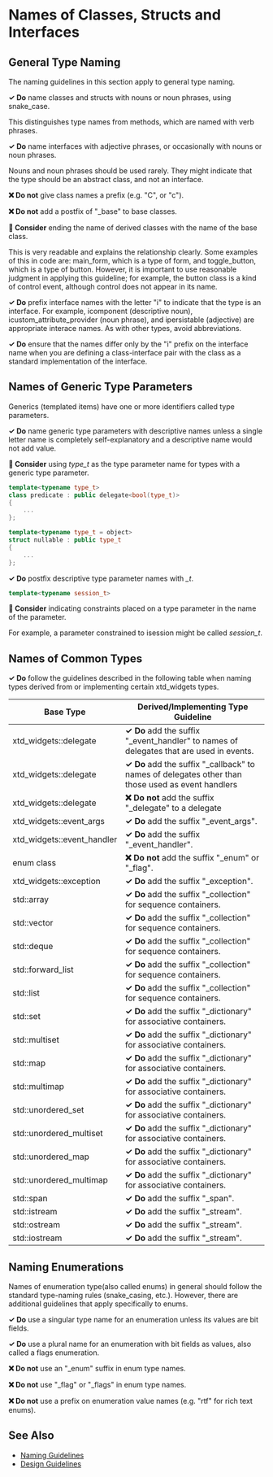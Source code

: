 # Names of Classes, Structs and Interfaces

## General Type Naming
The naming guidelines in this section apply to general type naming.

**✓ Do** name classes and structs with nouns or noun phrases, using snake_case.

This distinguishes type names from methods, which are named with verb phrases.

**✓ Do** name interfaces with adjective phrases, or occasionally with nouns or noun phrases.

Nouns and noun phrases should be used rarely. They might indicate that the type should be an abstract class,
and not an interface.

**❌ Do not** give class names a prefix (e.g. "C", or "c").

**❌ Do not** add a postfix of "_base" to base classes.

**🤔 Consider** ending the name of derived classes with the name of the base class.

This is very readable and explains the relationship clearly. Some examples of this in code are: main_form, which is a
type of form, and toggle_button, which is a type of button. However, it is important to use reasonable judgment in
applying this guideline; for example, the button class is a kind of control event, although control does not appear 
in its name.

**✓ Do** prefix interface names with the letter "i" to indicate that the type is an interface.
For example, icomponent (descriptive noun), icustom_attribute_provider (noun phrase), and ipersistable
(adjective) are appropriate interace names. As with other types, avoid abbreviations.

**✓ Do** ensure that the names differ only by the "i" prefix on the interface name when you are defining
a class-interface pair with the class as a standard implementation of the interface.

## Names of Generic Type Parameters

Generics (templated items) have one or more identifiers called type parameters.

**✓ Do** name generic type parameters with descriptive names unless a single letter name is completely
self-explanatory and a descriptive name would not add value.

**🤔 Consider** using *type_t* as the type parameter name for types with a generic type parameter.

```C++
template<typename type_t>
class predicate : public delegate<bool(type_t)>
{
    ...
};
```

```C++
template<typename type_t = object>
struct nullable : public type_t
{
    ...
};
```

**✓ Do** postfix descriptive type parameter names with *_t*.

```C++
template<typename session_t>
```

**🤔 Consider** indicating constraints placed on a type parameter in the name of the parameter.

For example, a parameter constrained to isession might be called *session_t*.

## Names of Common Types

**✓ Do** follow the guidelines described in the following table when naming types derived from or implementing
certain xtd_widgets types.

| Base Type | Derived/Implementing Type Guideline |
| --- | --- |
| xtd_widgets::delegate | **✓ Do** add the suffix "_event_handler" to names of delegates that are used in events. |
| xtd_widgets::delegate | **✓ Do** add the suffix "_callback" to names of delegates other than those used as event handlers |
| xtd_widgets::delegate | **❌ Do not** add the suffix "_delegate" to a delegate |
| xtd_widgets::event_args | **✓ Do** add the suffix "_event_args". |
| xtd_widgets::event_handler | **✓ Do** add the suffix "_event_handler". |
| enum class | **❌ Do not** add the suffix "_enum" or "_flag". |
| xtd_widgets::exception | **✓ Do** add the suffix "_exception". |
| std::array | **✓ Do** add the suffix "_collection" for sequence containers. |
| std::vector | **✓ Do** add the suffix "_collection" for sequence containers. |
| std::deque | **✓ Do** add the suffix "_collection" for sequence containers. |
| std::forward_list | **✓ Do** add the suffix "_collection" for sequence containers. |
| std::list | **✓ Do** add the suffix "_collection" for sequence containers. |
| std::set | **✓ Do** add the suffix "_dictionary" for associative containers. |
| std::multiset | **✓ Do** add the suffix "_dictionary" for associative containers. |
| std::map | **✓ Do** add the suffix "_dictionary" for associative containers. |
| std::multimap | **✓ Do** add the suffix "_dictionary" for associative containers. |
| std::unordered_set | **✓ Do** add the suffix "_dictionary" for associative containers. |
| std::unordered_multiset | **✓ Do** add the suffix "_dictionary" for associative containers. |
| std::unordered_map | **✓ Do** add the suffix "_dictionary" for associative containers. |
| std::unordered_multimap | **✓ Do** add the suffix "_dictionary" for associative containers. |
| std::span | **✓ Do** add the suffix "_span". |
| std::istream | **✓ Do** add the suffix "_stream". |
| std::ostream | **✓ Do** add the suffix "_stream". |
| std::iostream | **✓ Do** add the suffix "_stream". |

## Naming Enumerations

Names of enumeration type(also called enums) in general should follow the standard type-naming rules
(snake_casing, etc.). However, there are additional guidelines that apply specifically to enums.

**✓ Do** use a singular type name for an enumeration unless its values are bit fields.

**✓ Do** use a plural name for an enumeration with bit fields as values, also called a flags enumeration.

**❌ Do not** use an "_enum" suffix in enum type names.

**❌ Do not** use "_flag" or "_flags" in enum type names.

**❌ Do not** use a prefix on enumeration value names (e.g. "rtf" for rich text enums).

## See Also
* [Naming Guidelines](naming_guidelines.md)
* [Design Guidelines](../design_guidelines/design_guidelines.md)